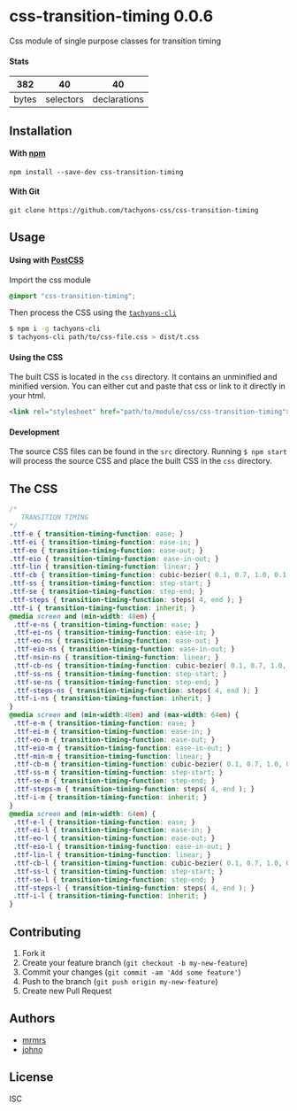 # css-transition-timing 0.0.6

Css module of single purpose classes for transition timing

#### Stats

382 | 40 | 40
---|---|---
bytes | selectors | declarations

## Installation

#### With [npm](https://npmjs.com)

```
npm install --save-dev css-transition-timing
```

#### With Git

```
git clone https://github.com/tachyons-css/css-transition-timing
```

## Usage

#### Using with [PostCSS](https://github.com/postcss/postcss)

Import the css module

```css
@import "css-transition-timing";
```

Then process the CSS using the [`tachyons-cli`](https://github.com/tachyons-css/tachyons-cli)

```sh
$ npm i -g tachyons-cli
$ tachyons-cli path/to/css-file.css > dist/t.css
```

#### Using the CSS

The built CSS is located in the `css` directory. It contains an unminified and minified version.
You can either cut and paste that css or link to it directly in your html.

```html
<link rel="stylesheet" href="path/to/module/css/css-transition-timing">
```

#### Development

The source CSS files can be found in the `src` directory.
Running `$ npm start` will process the source CSS and place the built CSS in the `css` directory.

## The CSS

```css
/*
   TRANSITION TIMING
*/
.ttf-e { transition-timing-function: ease; }
.ttf-ei { transition-timing-function: ease-in; }
.ttf-eo { transition-timing-function: ease-out; }
.ttf-eio { transition-timing-function: ease-in-out; }
.ttf-lin { transition-timing-function: linear; }
.ttf-cb { transition-timing-function: cubic-bezier( 0.1, 0.7, 1.0, 0.1 ); }
.ttf-ss { transition-timing-function: step-start; }
.ttf-se { transition-timing-function: step-end; }
.ttf-steps { transition-timing-function: steps( 4, end ); }
.ttf-i { transition-timing-function: inherit; }
@media screen and (min-width: 48em) {
 .ttf-e-ns { transition-timing-function: ease; }
 .ttf-ei-ns { transition-timing-function: ease-in; }
 .ttf-eo-ns { transition-timing-function: ease-out; }
 .ttf-eio-ns { transition-timing-function: ease-in-out; }
 .ttf-nsin-ns { transition-timing-function: linear; }
 .ttf-cb-ns { transition-timing-function: cubic-bezier( 0.1, 0.7, 1.0, 0.1 ); }
 .ttf-ss-ns { transition-timing-function: step-start; }
 .ttf-se-ns { transition-timing-function: step-end; }
 .ttf-steps-ns { transition-timing-function: steps( 4, end ); }
 .ttf-i-ns { transition-timing-function: inherit; }
}
@media screen and (min-width:48em) and (max-width: 64em) {
 .ttf-e-m { transition-timing-function: ease; }
 .ttf-ei-m { transition-timing-function: ease-in; }
 .ttf-eo-m { transition-timing-function: ease-out; }
 .ttf-eio-m { transition-timing-function: ease-in-out; }
 .ttf-min-m { transition-timing-function: linear; }
 .ttf-cb-m { transition-timing-function: cubic-bezier( 0.1, 0.7, 1.0, 0.1 ); }
 .ttf-ss-m { transition-timing-function: step-start; }
 .ttf-se-m { transition-timing-function: step-end; }
 .ttf-steps-m { transition-timing-function: steps( 4, end ); }
 .ttf-i-m { transition-timing-function: inherit; }
}
@media screen and (min-width: 64em) {
 .ttf-e-l { transition-timing-function: ease; }
 .ttf-ei-l { transition-timing-function: ease-in; }
 .ttf-eo-l { transition-timing-function: ease-out; }
 .ttf-eio-l { transition-timing-function: ease-in-out; }
 .ttf-lin-l { transition-timing-function: linear; }
 .ttf-cb-l { transition-timing-function: cubic-bezier( 0.1, 0.7, 1.0, 0.1 ); }
 .ttf-ss-l { transition-timing-function: step-start; }
 .ttf-se-l { transition-timing-function: step-end; }
 .ttf-steps-l { transition-timing-function: steps( 4, end ); }
 .ttf-i-l { transition-timing-function: inherit; }
}
```

## Contributing

1. Fork it
2. Create your feature branch (`git checkout -b my-new-feature`)
3. Commit your changes (`git commit -am 'Add some feature'`)
4. Push to the branch (`git push origin my-new-feature`)
5. Create new Pull Request

## Authors

* [mrmrs](http://mrmrs.io)
* [johno](http://johnotander.com)

## License

ISC
